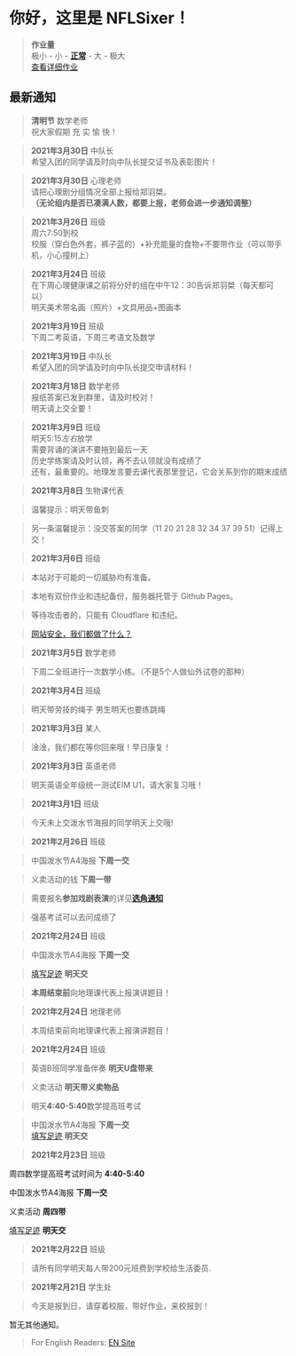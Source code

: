 ﻿# 你好，这里是 NFLSixer！



>**作业量**     
>极小 - 小 - [**正常**](db/dbtoday) - 大 - 极大            
>[查看详细作业](db/dbtoday)             

## 最新通知


>**清明节** 数学老师                         
>祝大家假期 充 实 愉 快！          

>**2021年3月30日** 中队长      
>希望入团的同学请及时向中队长提交证书及表彰图片！            

>**2021年3月30日** 心理老师         
>请把心理剧分组情况全部上报给郑羽桀。           
>**（无论组内是否已凑满人数，都要上报，老师会进一步通知调整）**   

>**2021年3月26日** 班级          
>周六7:50到校   
>校服（穿白色外套，裤子蓝的）+补充能量的食物+不要带作业（可以带手机，小心撞树上）                 


>**2021年3月24日** 班级          
>在下周心理健康课之前将分好的组在中午12：30告诉郑羽桀（每天都可以）              
>明天美术带名画（照片）+文具用品+图画本                 

>**2021年3月19日** 班级        
>下周二考英语，下周三考语文及数学                 

>**2021年3月19日** 中队长      
>希望入团的同学请及时向中队长提交申请材料！            

>**2021年3月18日** 数学老师     
>报纸答案已发到群里，请及时校对！  
>明天请上交全要！           

>**2021年3月9日** 班级  
>明天5:15*左右*放学  
>需要背诵的演讲不要拖到最后一天  
>历史学练案请及时认领，再不去认领就没有成绩了  
>还有，最重要的。地理发言要去课代表那里登记，它会关系到你的期末成绩  



>**2021年3月8日** 生物课代表     

>温馨提示：明天带鱼刺      

>另一条温馨提示：没交答案的同学（11 20 21 28 32 34 37 39 51）记得上交！



>**2021年3月6日** 班级  

>本站对于可能的一切威胁均有准备。   

>本地有双份作业和违纪备份，服务器托管于 Github Pages。  

>等待攻击者的，只能有 Cloudflare 和违纪。   

>[网站安全，我们都做了什么？](blog/safety)



>**2021年3月5日** 数学老师       

>下周二全班进行一次数学小练。（不是5个人做仙外试卷的那种）      
 


>**2021年3月4日** 班级   

>明天带劳技的绳子
男生明天也要练跳绳      



>**2021年3月3日** 某人    

>淦淦，我们都在等你回来哦！早日康复！



>**2021年3月3日** 英语老师     

>明天英语全年级统一测试EIM U1，请大家复习哦！



>**2021年3月1日** 班级    

>今天未上交泼水节海报的同学明天上交哦!  



>**2021年2月26日** 班级  

>中国泼水节A4海报 **下周一交**  

>义卖活动的钱 **下周一带**  

>需要报名**参加戏剧表演**的详见[**选角通知**](nsonline/en-fest-role-hire)  

>强基考试可以去问成绩了  



>**2021年2月24日** 班级  

>中国泼水节A4海报 **下周一交**  

>[填写足迹](db/dbtoday.md) **明天交**  

>**本周结束前**向地理课代表上报演讲题目！ 

>**2021年2月24日** 地理老师  

>本周结束前向地理课代表上报演讲题目！



>**2021年2月24日** 班级  

>英语B班同学准备伴奏 **明天U盘带来**  

>义卖活动 **明天带义卖物品**  

>明天**4:40-5:40**数学提高班考试  

>中国泼水节A4海报 **下周一交**  
[填写足迹](db/dbtoday.md) **明天交**  



>**2021年2月23日** 班级   

周四数学提高班考试时间为 **4:40-5:40**  

中国泼水节A4海报 **下周一交**  

义卖活动 **周四带**  

[填写足迹](db/dbtoday.md) **明天交**  



>**2021年2月22日** 班级  

>请所有同学明天每人带200元班费到学校给生活委员.



>**2021年2月21日** 学生处  

>今天是报到日，请穿着校服，带好作业，来校报到！  



暂无其他通知。



>For English Readers: [EN Site](en/)
